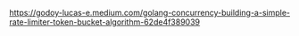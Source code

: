 https://godoy-lucas-e.medium.com/golang-concurrency-building-a-simple-rate-limiter-token-bucket-algorithm-62de4f389039
